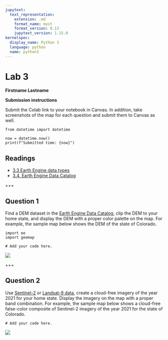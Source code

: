 ```yaml
---
jupytext:
  text_representation:
    extension: .md
    format_name: myst
    format_version: 0.13
    jupytext_version: 1.15.0
kernelspec:
  display_name: Python 3
  language: python
  name: python3
---
```


# Lab 3

**Firstname Lastname**

**Submission instructions**

Submit the Colab link to your notebook in Canvas. In addition, take screenshots of the map for each question and submit them to Canvas as well.

```{code-cell} ipython3
from datetime import datetime

now = datetime.now()
print(f"Submitted time: {now}")
```

## Readings

- [3.3 Earth Engine data types](https://book.geemap.org/chapters/03_gee_data.html#earth-engine-data-types)
- [3.4. Earth Engine Data Catalog](https://book.geemap.org/chapters/03_gee_data.html#earth-engine-data-catalog)

+++

## Question 1

Find a DEM dataset in the [Earth Engine Data Catalog](https://developers.google.com/earth-engine/datasets/), clip the DEM to your home state, and display the DEM with a proper color palette on the map. For example, the sample map below shows the DEM of the state of Colorado. 

```{code-cell} ipython3
import ee
import geemap
```

```{code-cell} ipython3
# Add your code here.
```

![](https://i.imgur.com/RhUy93b.png)

+++

## Question 2

Use [Sentinel-2](https://developers.google.com/earth-engine/datasets/catalog/sentinel-2) or [Landsat-9 data](https://developers.google.com/earth-engine/datasets/catalog/landsat-9), create a cloud-free imagery of the year 2021 for your home state. Display the imagery on the map with a proper band combination. For example, the sample map below shows a cloud-free false-color composite of Sentinel-2 imagery of the year 2021 for the state of Colorado. 

```{code-cell} ipython3
# Add your code here.
```

![](https://i.imgur.com/xkxpkS1.png)
